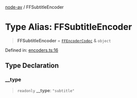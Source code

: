 [node-av](../globals.md) / FFSubtitleEncoder

# Type Alias: FFSubtitleEncoder

> **FFSubtitleEncoder** = [`FFEncoderCodec`](FFEncoderCodec.md) & `object`

Defined in: [encoders.ts:16](https://github.com/seydx/av/blob/f8631fc881b394300b1479f511d55cf1c370a87f/src/constants/encoders.ts#L16)

## Type Declaration

### \_\_type

> `readonly` **\_\_type**: `"subtitle"`
